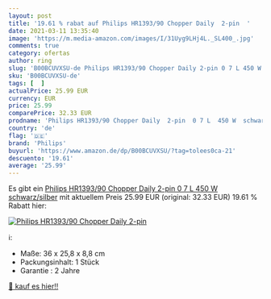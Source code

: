 ```yaml
---
layout: post
title: '19.61 % rabat auf Philips HR1393/90 Chopper Daily  2-pin  '
date: 2021-03-11 13:35:40
image: 'https://m.media-amazon.com/images/I/31Uyg9LHj4L._SL400_.jpg'
comments: true
category: ofertas
author: ring
slug: 'B00BCUVXSU-de Philips HR1393/90 Chopper Daily 2-pin 0 7 L 450 W...'
sku: 'B00BCUVXSU-de'
tags: [  ]
actualPrice: 25.99 EUR
currency: EUR
price: 25.99
comparePrice: 32.33 EUR
prodname: 'Philips HR1393/90 Chopper Daily  2-pin  0 7 L  450 W  schwarz/silber'
country: 'de'
flag: '🇩🇪'
brand: 'Philips'
buyurl: 'https://www.amazon.de/dp/B00BCUVXSU/?tag=tolees0ca-21'
descuento: '19.61'
average: '25.99'
---
```


Es gibt ein [Philips HR1393/90 Chopper Daily  2-pin  0 7 L  450 W  schwarz/silber](https://www.amazon.de/dp/B00BCUVXSU/?tag=tolees0ca-21) mit aktuellem Preis 25.99 EUR (original: 32.33 EUR) 19.61 % Rabatt hier:

[![Philips HR1393/90 Chopper Daily  2-pin  ](https://m.media-amazon.com/images/I/31Uyg9LHj4L._SL400_.jpg)](https://www.amazon.de/dp/B00BCUVXSU/?tag=tolees0ca-21)

ℹ️:

- Maße: 36 x 25,8 x 8,8 cm
- Packungsinhalt: 1 Stück
- Garantie : 2 Jahre

[🛒 kauf es hier!!](https://www.amazon.de/dp/B00BCUVXSU/?tag=tolees0ca-21)
